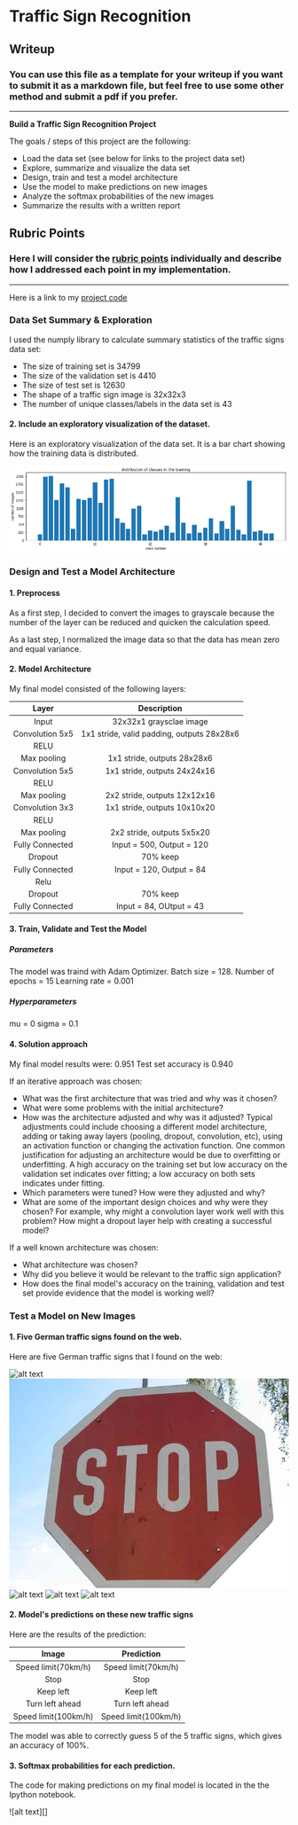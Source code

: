 # **Traffic Sign Recognition** 

## Writeup

### You can use this file as a template for your writeup if you want to submit it as a markdown file, but feel free to use some other method and submit a pdf if you prefer.

---

**Build a Traffic Sign Recognition Project**

The goals / steps of this project are the following:
* Load the data set (see below for links to the project data set)
* Explore, summarize and visualize the data set
* Design, train and test a model architecture
* Use the model to make predictions on new images
* Analyze the softmax probabilities of the new images
* Summarize the results with a written report


[//]: # (Image References)

[image1]: ./examples/visualization.jpg "Visualization"
[image2]: ./examples/grayscale.jpg "Grayscaling"
[image3]: ./examples/random_noise.jpg "Random Noise"
[image4]: ./examples/placeholder.png "Traffic Sign 1"
[image5]: ./examples/placeholder.png "Traffic Sign 2"
[image6]: ./examples/placeholder.png "Traffic Sign 3"
[image7]: ./examples/placeholder.png "Traffic Sign 4"
[image8]: ./examples/placeholder.png "Traffic Sign 5"

## Rubric Points
### Here I will consider the [rubric points](https://review.udacity.com/#!/rubrics/481/view) individually and describe how I addressed each point in my implementation.  

---

Here is a link to my [project code](https://github.com/inokatsu/CarND-Traffic-Sign-Recognition/blob/master/Traffic_Sign_Classifier.ipynb)

### Data Set Summary & Exploration

I used the numply library to calculate summary statistics of the traffic
signs data set:

* The size of training set is 34799
* The size of the validation set is 4410
* The size of test set is 12630
* The shape of a traffic sign image is 32x32x3
* The number of unique classes/labels in the data set is 43

#### 2. Include an exploratory visualization of the dataset.

Here is an exploratory visualization of the data set. It is a bar chart showing how the training data is distributed.

![alt text](https://github.com/inokatsu/CarND-Traffic-Sign-Recognition/blob/master/figure/distribution_validation.png)

### Design and Test a Model Architecture

#### 1. Preprocess

As a first step, I decided to convert the images to grayscale because the number of the layer can be reduced and quicken the calculation speed.

As a last step, I normalized the image data so that the data has mean zero and equal variance.


#### 2. Model Architecture

My final model consisted of the following layers:

| Layer         		|     Description	        					| 
|:---------------------:|:---------------------------------------------:| 
| Input         		| 32x32x1 graysclae image   					| 
| Convolution 5x5     	| 1x1 stride, valid padding, outputs 28x28x6 	|
| RELU					|								 				|
| Max pooling	      	| 1x1 stride, outputs 28x28x6   				|
| Convolution 5x5	    | 1x1 stride, outputs 24x24x16					|
| RELU					|								 				|
| Max pooling	      	| 2x2 stride, outputs 12x12x16  				|
| Convolution 3x3	    | 1x1 stride, outputs 10x10x20					|
| RELU					|								 				|
| Max pooling	      	| 2x2 stride, outputs 5x5x20    				|
| Fully Connected		| Input = 500, Output = 120						|
| Dropout				| 70% keep										|
| Fully Connected		| Input = 120, Output = 84						|
| Relu					|												|
| Dropout				| 70% keep										| 
| Fully Connected		| Input = 84, OUtput = 43						|

#### 3. Train, Validate and Test the Model

##### Parameters
The model was traind with Adam Optimizer.
Batch size = 128.
Number of epochs = 15
Learning rate = 0.001

##### Hyperparameters
mu = 0
sigma = 0.1

#### 4. Solution approach

My final model results were: 0.951 
Test set accuracy is 0.940

If an iterative approach was chosen:
* What was the first architecture that was tried and why was it chosen?
* What were some problems with the initial architecture?
* How was the architecture adjusted and why was it adjusted? Typical adjustments could include choosing a different model architecture, adding or taking away layers (pooling, dropout, convolution, etc), using an activation function or changing the activation function. One common justification for adjusting an architecture would be due to overfitting or underfitting. A high accuracy on the training set but low accuracy on the validation set indicates over fitting; a low accuracy on both sets indicates under fitting.
* Which parameters were tuned? How were they adjusted and why?
* What are some of the important design choices and why were they chosen? For example, why might a convolution layer work well with this problem? How might a dropout layer help with creating a successful model?

If a well known architecture was chosen:
* What architecture was chosen?
* Why did you believe it would be relevant to the traffic sign application?
* How does the final model's accuracy on the training, validation and test set provide evidence that the model is working well?
 

### Test a Model on New Images

#### 1. Five German traffic signs found on the web.

Here are five German traffic signs that I found on the web:

![alt text](https://github.com/inokatsu/CarND-Traffic-Sign-Recognition/blob/master/downloaded_images/Speed%20limit%20(70km:h).jpg) ![alt text](https://github.com/inokatsu/CarND-Traffic-Sign-Recognition/blob/master/downloaded_images/Stop.jpg) ![alt text](https://github.com/inokatsu/CarND-Traffic-Sign-Recognition/blob/master/downloaded_images/Keep%20left.jpg) 
![alt text](https://github.com/inokatsu/CarND-Traffic-Sign-Recognition/blob/master/downloaded_images/Turn%20left%20ahead.jpg) ![alt text](https://github.com/inokatsu/CarND-Traffic-Sign-Recognition/blob/master/downloaded_images/Speed%20limit%20(100km:h).jpg)


#### 2. Model's predictions on these new traffic signs

Here are the results of the prediction:

| Image			        |     Prediction	        					| 
|:---------------------:|:---------------------------------------------:| 
| Speed limit(70km/h)	| Speed limit(70km/h)							| 
| Stop       			| Stop  										|
| Keep left 			| Keep left										|
| Turn left ahead  		| Turn left ahead				 				|
| Speed limit(100km/h)	| Speed limit(100km/h)  						|


The model was able to correctly guess 5 of the 5 traffic signs, which gives an accuracy of 100%. 

#### 3. Softmax probabilities for each prediction. 

The code for making predictions on my final model is located in the the Ipython notebook.

![alt text][]


